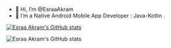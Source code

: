 - 👋 Hi, I’m @EsraaAkram
- 👀 I’m a Native Android Mobile App Developer : Java-Kotlin  .
<!-- - 🌱 I’m currently learning ...
- 💞️ I’m looking to collaborate on ...
- 📫 How to reach me ... -->

<!---
EsraaAkram/EsraaAkram is a ✨ special ✨ repository because its `README.md` (this file) appears on your GitHub profile.
You can click the Preview link to take a look at your changes.
--->

[![Esraa Akram's GitHub stats](https://github-readme-stats.vercel.app/api?username=EsraaAkram)](https://github.com/EsraaAkram/github-readme-stats)


![Esraa Akram's GitHub stats](https://github-readme-stats.vercel.app/api?username=EsraaAkram&hide=contribs,prs)

